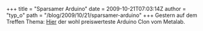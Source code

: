 +++
title = "Sparsamer Arduino"
date = 2009-10-21T07:03:14Z
author = "typ_o"
path = "/blog/2009/10/21/sparsamer-arduino"
+++
Gestern auf dem Treffen Thema: [Hier](http://metalab.at/wiki/Metaboard)
der wohl preiswerteste Arduino Clon vom Metalab.
